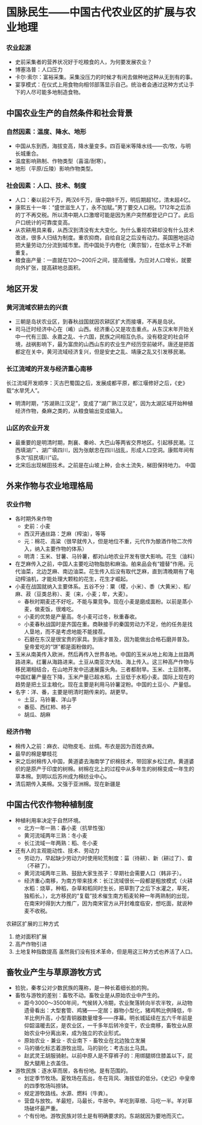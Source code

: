 # 国脉民生——中国古代农业区的扩展与农业地理
### 农业起源
- 史前采集者的营养状况好于吃粮食的人，为何要发展农业？
- 博塞洛普：人口压力
- 卡尔·索尔：富裕采集。采集没压力的时候才有闲去做种地这种从无到有的事。
- 宴享模式：在仪式上用食物向相邻部落显示自己。统治者会通过这种方式让手下的人尽可能多地制造食物。
## 中国农业生产的自然条件和社会背景
### 自然因素：温度、降水、地形
- 中国从东到西，海拔变高，降水量变多。四百毫米等降水线——农/牧，与明长城重合。
- 温度影响熟制、作物类型（喜温/耐寒）。
- 地形（平原/丘陵）影响作物类型。
### 社会因素：人口、技术、制度
- 人口：秦以前2千万，两汉6千万，唐中期8千万，明后期超1亿，清末超4亿。
- 康熙五十一年：“盛世滋生人丁，永不加赋。”男丁要交人口税。1712年之后添的丁不再交税。所以清中期人口激增可能是因为黑户突然都登记户口了。此后户口统计的可靠度变高。
- 从农耕用具来看，从西汉到清没有太大变化。为什么重视农耕却没有什么技术改进，很多人归结为制度。重农抑商，自给自足之后没有动力。英国圈地运动把大量劳动力分流到城市里。而中国处于内卷化（黄宗智），在低水平上不断重复。
- 粮食亩产量：一直就在120～200斤之间，提高缓慢。为应对人口增长，就要向外扩张，提高耕地总面积。
## 地区开发
### 黄河流域农耕去的兴衰
- 三朝是岛状农业区，到春秋战国就因农耕区扩大而接壤，不再是岛状。
- 司马迁时经济中心在（崤）山西。经济重心又是攻击重点。从东汉末年开始关中一代有三国、永嘉之乱、十六国，民族之间相互仇杀。没有稳定的社会环境，战祸影响下，最为富庶的山西山东的农业生产经历空前破坏。唐还是把首都定在关中，黄河流域经济复兴，但是安史之乱、靖康之乱又引发移民潮。
### 长江流域的开发与经济重心南移
长江流域开发顺序：灭古巴蜀国之后，发展成都平原，都江堰修好之后，《史》载“水旱凭人”。
- 明清时期，“苏湖熟江汉足”，变成了“湖广熟江汉足”，因为太湖区域开始种植经济作物，桑麻之类的，从粮食输出变成输入。
### 山区的农业开发
- 最重要的是明清时期，荆襄、秦岭、大巴山等两省交界地区。引起移民潮。江西填湖广、湖广填四川，因为张献忠在四川战乱，形成人口空洞。康熙年间有多次“招民填川”诏。
- 北宋后出现梯田技术。之前是在山坡上种，会水土流失，梯田保持地力。
中国
## 外来作物与农业地理格局
### 农业作物
- 各时期外来作物
    - 史前：小麦
    - 西汉开通丝路：芝麻（榨油），等等
    - 元：棉花、高粱（很早就传入，但是地位不重，元代作为酿酒作物二次传入，纳入主要作物的体系）
    - 明清：玉米、甘薯、马铃薯，都对山地农业开发有很大影响。花生（油料）
- 在芝麻传入之前，中国人主要吃动物脂肪和麻油。舶来品会有“嬗替”作用。元代油菜，北边芝麻、南边油菜。花生传入后没有取代芝麻，直到清晚期有了电动榨油机，才能处理大颗粒的花生，花生才崛起。
- 小麦在战国就纳入主要体系。五谷不分：粟（稷，小米）、黍（大黄米）、稻/麻、菽（豆类总称）、麦（来，小麦；牟，大麦）。
    - 春秋时期麦还不好吃，不能与粟竞争。现在小麦是磨成面粉。以前是蒸小麦，做麦饭，很难吃。
    - 小麦的优势是产量高。冬小麦可过冬，秋重春收。
    - 小麦春秋战国时是齐国在重。商鞅接手的秦国劳动力不足，他的任务是找人垦地，而不是考虑地能不能接茬。
    - 石磨在东汉是很宝贵的家具。到唐才普及，因为能做出合格石磨并普及。皇帝爱吃的“饼”都是面粉做的。
- 玉米从南美传入欧洲，然后再传入世界各地。中国的玉米从地上和海上丝路两路进来。红薯从海路进来。土豆从南亚次大陆、海上传入。这三种高产作物与移民潮相结合，在山地开发中迅速展露头角。三者都耐旱。玉米、土豆耐寒。中国红薯产量在下降，玉米产量已超水稻，土豆低于水稻小麦。国际上现在的趋势是把土豆主粮化。现在主要是利用马铃薯淀粉。中国的土豆小、产量低。
- 名字：洋、番，主要是明清时期传来的。胡更早。
    - 土豆，马铃薯、洋山芋
    - 番茄、西红柿、柿子
    - 胡瓜、胡麻
### 经济作物
- 棉传入之前：麻衣、动物皮毛、丝绸。布衣是因为百姓衣麻。
- 最早的棉是攀枝花
- 宋之后树棉传入中国，黄道婆去海南学了织棉技术，带回家乡松江府。黄道婆织的是原产于印度的树棉。树棉在北上的过程中从多年生的树棉变成一年生的草本棉。到明以后苏州成为棉纺业中心。
- 清后期传入美棉。又强于亚洲棉。现在新疆是
## 中国古代农作物种植制度
- 种植利用率决定于自然环境。
    - 北方一年一熟：春小麦（抗旱性强）
    - 黄河流域两年三熟：冬小麦
    - 长江流域一年两熟：稻、冬小麦
- 还有人的主观能动性、技术、劳动力
    - 劳动力，早起缺少劳动力时使用轮荒制度：菑（待耕）、新（耕过了）、畬（不耕了）。
    - 黄河流域两年三熟、鼓励大家生孩子：早期社会需要人口（韩非子）。
    - 经济重心南移，为南方带来技术：长江流域很长一段都是粗放模式（火耕水稻：烧草，种稻，杂草和稻同时生长，把草割了之后下水灌之，草死，独稻长。），北方移民的“复载”技术催生南方稻麦轮种一年两熟制的出现，在南宋时得到大力推广，因为南宋官方从开封难度临安，想吃面，就说种麦不收税。

农耕区扩展的三种方式
1. 绝对面积扩展
2. 高产作物引进
3. 土地复种指数提高
虽然我们没有技术革命，但是用这三种方式也养活了人口。

## 畜牧业产生与草原游牧方式
- 猃狁，秦孝公对少数民族的蔑称，是一种长着细长脸的狗。
- 畜牧与游牧的差别：畜牧不动。畜牧业是从原始农业中产生的。
    - 距今3000～3500年间，气候转入冷期，农业聚落转向半农半牧，从动物遗骨看出：大型套管、鸡猪——定居；器物小型化，猪鸡鸭比例降低，牛羊比例升高，小型青铜器数量增多——序幕。明长城延续在五六千年前是仰韶温暖去区，是农业区，一千多年后转冷变干，农业南移，畜牧业从原始农业中分离出来，成为独立的农业形式。
    - 原始农业 - 兼业 - 农业南下 - 畜牧业在北边独立发展
    - 马的循化标志着游牧出现。马的驯化：考古出土马具。
    - 赵武灵王胡服骑射。以前中原人是不穿裤子的：用绑腿绑住膝盖以下，屁股大腿用上衣盖住。
- 游牧民族：逐水草而居，各有份地。是有范围的。
    - 划定季节牧场。夏牧场在高出，冬在背风、海拔低的低分。《史记》中皇帝的四季牧场叫捺钵。
    - 规定游牧路线。水源、燃料（牛粪）。
    - 营盘与放牧。羊最短，马最长，牛居中。羊吃到草根、马吃一半。羊对草场破坏最严重。
    - 个有份地。游牧民族对领土是有明确要求的。东胡就因为要地而灭亡。

